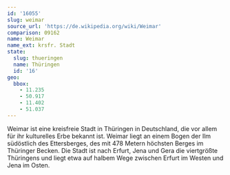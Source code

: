 ```yaml
---
id: '16055'
slug: weimar
source_url: 'https://de.wikipedia.org/wiki/Weimar'
comparison: 09162
name: Weimar
name_ext: krsfr. Stadt
state:
  slug: thueringen
  name: Thüringen
  id: '16'
geo:
  bbox:
    - 11.235
    - 50.917
    - 11.402
    - 51.037
---
```


Weimar ist eine kreisfreie Stadt in Thüringen in Deutschland, die vor allem für ihr kulturelles Erbe bekannt ist. Weimar liegt an einem Bogen der Ilm südöstlich des Ettersberges, des mit 478 Metern höchsten Berges im Thüringer Becken. Die Stadt ist nach Erfurt, Jena und Gera die viertgrößte Thüringens und liegt etwa auf halbem Wege zwischen Erfurt im Westen und Jena im Osten.
